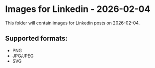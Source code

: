 # Images for Linkedin - 2026-02-04

This folder will contain images for Linkedin posts on 2026-02-04.

## Supported formats:
- PNG
- JPG/JPEG
- SVG
